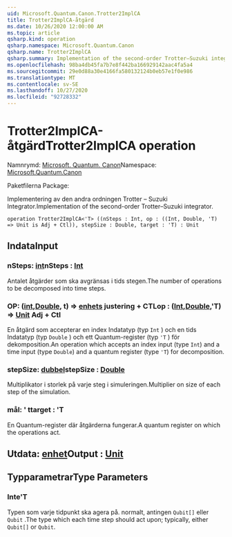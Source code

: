 ```yaml
---
uid: Microsoft.Quantum.Canon.Trotter2ImplCA
title: Trotter2ImplCA-åtgärd
ms.date: 10/26/2020 12:00:00 AM
ms.topic: article
qsharp.kind: operation
qsharp.namespace: Microsoft.Quantum.Canon
qsharp.name: Trotter2ImplCA
qsharp.summary: Implementation of the second-order Trotter–Suzuki integrator.
ms.openlocfilehash: 98ba4db45fa7b7e8f442ba166929142aac4fa5a4
ms.sourcegitcommit: 29e0d88a30e4166fa580132124b0eb57e1f0e986
ms.translationtype: MT
ms.contentlocale: sv-SE
ms.lasthandoff: 10/27/2020
ms.locfileid: "92728332"
---
```

# <a name="trotter2implca-operation"></a><span data-ttu-id="3b29b-102">Trotter2ImplCA-åtgärd</span><span class="sxs-lookup"><span data-stu-id="3b29b-102">Trotter2ImplCA operation</span></span>

<span data-ttu-id="3b29b-103">Namnrymd: [Microsoft. Quantum. Canon](xref:Microsoft.Quantum.Canon)</span><span class="sxs-lookup"><span data-stu-id="3b29b-103">Namespace: [Microsoft.Quantum.Canon](xref:Microsoft.Quantum.Canon)</span></span>

<span data-ttu-id="3b29b-104">Paketfilerna [](https://nuget.org/packages/)</span><span class="sxs-lookup"><span data-stu-id="3b29b-104">Package: [](https://nuget.org/packages/)</span></span>


<span data-ttu-id="3b29b-105">Implementering av den andra ordningen Trotter – Suzuki Integrator.</span><span class="sxs-lookup"><span data-stu-id="3b29b-105">Implementation of the second-order Trotter–Suzuki integrator.</span></span>

```qsharp
operation Trotter2ImplCA<'T> ((nSteps : Int, op : ((Int, Double, 'T) => Unit is Adj + Ctl)), stepSize : Double, target : 'T) : Unit
```


## <a name="input"></a><span data-ttu-id="3b29b-106">Indata</span><span class="sxs-lookup"><span data-stu-id="3b29b-106">Input</span></span>

### <a name="nsteps--int"></a><span data-ttu-id="3b29b-107">nSteps: [int](xref:microsoft.quantum.lang-ref.int)</span><span class="sxs-lookup"><span data-stu-id="3b29b-107">nSteps : [Int](xref:microsoft.quantum.lang-ref.int)</span></span>

<span data-ttu-id="3b29b-108">Antalet åtgärder som ska avgränsas i tids stegen.</span><span class="sxs-lookup"><span data-stu-id="3b29b-108">The number of operations to be decomposed into time steps.</span></span>


### <a name="op--intdoublet--unit-adj--ctl"></a><span data-ttu-id="3b29b-109">OP: ([int](xref:microsoft.quantum.lang-ref.int),[Double](xref:microsoft.quantum.lang-ref.double), t) => [enhets](xref:microsoft.quantum.lang-ref.unit) justering + CTL</span><span class="sxs-lookup"><span data-stu-id="3b29b-109">op : ([Int](xref:microsoft.quantum.lang-ref.int),[Double](xref:microsoft.quantum.lang-ref.double),'T) => [Unit](xref:microsoft.quantum.lang-ref.unit) Adj + Ctl</span></span>

<span data-ttu-id="3b29b-110">En åtgärd som accepterar en index Indatatyp (typ `Int` ) och en tids Indatatyp (typ `Double` ) och ett Quantum-register (typ `'T` ) för dekomposition.</span><span class="sxs-lookup"><span data-stu-id="3b29b-110">An operation which accepts an index input (type `Int`) and a time input (type `Double`) and a quantum register (type `'T`) for decomposition.</span></span>


### <a name="stepsize--double"></a><span data-ttu-id="3b29b-111">stepSize: [dubbel](xref:microsoft.quantum.lang-ref.double)</span><span class="sxs-lookup"><span data-stu-id="3b29b-111">stepSize : [Double](xref:microsoft.quantum.lang-ref.double)</span></span>

<span data-ttu-id="3b29b-112">Multiplikator i storlek på varje steg i simuleringen.</span><span class="sxs-lookup"><span data-stu-id="3b29b-112">Multiplier on size of each step of the simulation.</span></span>


### <a name="target--t"></a><span data-ttu-id="3b29b-113">mål: ' t</span><span class="sxs-lookup"><span data-stu-id="3b29b-113">target : 'T</span></span>

<span data-ttu-id="3b29b-114">En Quantum-register där åtgärderna fungerar.</span><span class="sxs-lookup"><span data-stu-id="3b29b-114">A quantum register on which the operations act.</span></span>



## <a name="output--unit"></a><span data-ttu-id="3b29b-115">Utdata: [enhet](xref:microsoft.quantum.lang-ref.unit)</span><span class="sxs-lookup"><span data-stu-id="3b29b-115">Output : [Unit](xref:microsoft.quantum.lang-ref.unit)</span></span>



## <a name="type-parameters"></a><span data-ttu-id="3b29b-116">Typparametrar</span><span class="sxs-lookup"><span data-stu-id="3b29b-116">Type Parameters</span></span>

### <a name="t"></a><span data-ttu-id="3b29b-117">Inte</span><span class="sxs-lookup"><span data-stu-id="3b29b-117">'T</span></span>

<span data-ttu-id="3b29b-118">Typen som varje tidpunkt ska agera på. normalt, antingen `Qubit[]` eller `Qubit` .</span><span class="sxs-lookup"><span data-stu-id="3b29b-118">The type which each time step should act upon; typically, either `Qubit[]` or `Qubit`.</span></span>